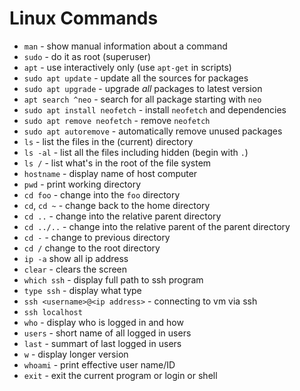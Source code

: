 # Linux Commands

* `man` - show manual information about a command
* `sudo` - do it as root (superuser)
* `apt` - use interactively only (use `apt-get` in scripts)
* `sudo apt update` - update all the sources for packages
* `sudo apt upgrade` - upgrade *all* packages to latest version
* `apt search ^neo` - search for all package starting with `neo`
* `sudo apt install neofetch` - install `neofetch` and dependencies
* `sudo apt remove neofetch` - remove `neofetch`
* `sudo apt autoremove` - automatically remove unused packages
* `ls` - list the files in the (current) directory
* `ls -al` - list all the files including hidden (begin with `.`)
* `ls /` - list what's in the root of the file system
* `hostname` - display name of host computer
* `pwd` - print working directory
* `cd foo` - change into the `foo` directory
* `cd`, `cd ~` - change back to the home directory
* `cd ..` - change into the relative parent directory
* `cd ../..` - change into the relative parent of the parent directory
* `cd -` - change to previous directory
* `cd /` change to the root directory
* `ip -a` show all ip address
* `clear` - clears the screen
* `which ssh` - display full path to ssh program
* `type ssh` - display what type
* `ssh <username>@<ip address>` - connecting to vm via ssh
* `ssh localhost`
* `who` - display who is logged in and how
* `users` - short name of all logged in users
* `last` - summart of last logged in users
* `w` - display longer version
* `whoami` - print effective user name/ID
* `exit` - exit the current program or login or shell
<!-- * `service sshd status` -->
  

  